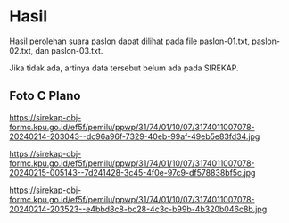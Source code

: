 # Hasil

Hasil perolehan suara paslon dapat dilihat pada file paslon-01.txt, paslon-02.txt, dan paslon-03.txt.

Jika tidak ada, artinya data tersebut belum ada pada SIREKAP.

## Foto C Plano

https://sirekap-obj-formc.kpu.go.id/ef5f/pemilu/ppwp/31/74/01/10/07/3174011007078-20240214-203043--dc96a96f-7329-40eb-99af-49eb5e83fd34.jpg

https://sirekap-obj-formc.kpu.go.id/ef5f/pemilu/ppwp/31/74/01/10/07/3174011007078-20240215-005143--7d241428-3c45-4f0e-97c9-df578838bf5c.jpg

https://sirekap-obj-formc.kpu.go.id/ef5f/pemilu/ppwp/31/74/01/10/07/3174011007078-20240214-203523--e4bbd8c8-bc28-4c3c-b99b-4b320b046c8b.jpg
